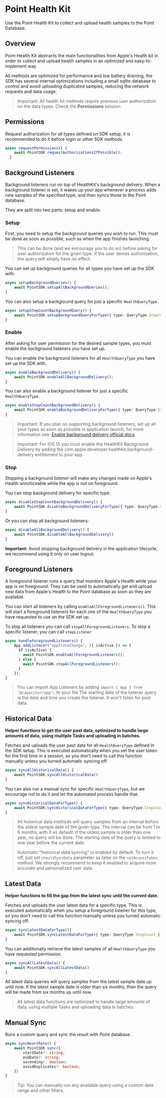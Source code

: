 # Point Health Kit

Use the Point Health Kit to collect and upload health samples to the Point Database.

## Overview

Point Health Kit abstracts the main functionalities from Apple's Health kit in order to collect and upload health samples in an optimized and easy-to-implement way.

All methods are optimized for performance and low battery draining, the SDK has several internal optimizations including a small sqlite database to control and avoid uploading duplicated samples, reducing the network requests and data usage.

> Important: All health kit methods require previous user authorization on the data types. Check the **Permissions** session.

## Permissions

Request authorization for all types defined on SDK setup, it is recommended to do it before login or other SDK methods.

```typescript
async requestPermissions() {
    await PointSDK.requestAuthorizationsIfPossible();
  }
```

## Background Listeners

Background listeners run on top of HealthKit's background delivery. When a background listener is set, it wakes up your app whenever a process adds new samples of the specified type, and then syncs those to the Point database.

They are split into two parts: setup and enable.

### Setup

First, you need to setup the background queries you wish to run. This must be done as soon as possible, such as when the app finishes launching.

> This can be done (and we encourage you to do so) before asking for user authorization for the given type. If the user denies authorization, the query will simply have no effect.

You can set up background queries for all types you have set up the SDK with.

```typescript
async setupBackgroundQueries() {
    await PointSDK.setupAllBackgroundQueries();
}
```

You can also setup a background query for just a specific `HealthQueryType`.

```typescript
async setupStepCountBackgroundQuery() {
    await PointSDK.setupBackgroundQueryForType({ type: QueryType.StepCount });
}
```

### Enable

After asking for user permission for the desired sample types, you must enable the background listeners you have set up.

You can enable the background listeners for all `HealthQueryType` you have set up the SDK with.

```typescript
async enableBackgroundDelivery() {
    await PointSDK.enableAllBackgroundDelivery();
}

```

You can also enable a background listener for just a specific `HealthQueryType`.

```typescript
async enableStepCountBackgroundDelivery() {
    await PointSDK.enableBackgroundDeliveryForType({ type: QueryType.StepCount });
}
```

> Important: If you plan on supporting background listeners, set up all your types as soon as possible in application launch, for more information see: [Enable background delivery official docs](https://developer.apple.com/documentation/healthkit/hkhealthstore/1614175-enablebackgrounddelivery)

> Important: For iOS 15 you must enable the HealthKit Background Delivery by adding the com.apple.developer.healthkit.background-delivery entitlement to your app.

### Stop

Stopping a background listener will make any changes made on Apple's Health unnoticeable while the app is not on foreground.

You can stop background delivery for specific type.

```typescript
async disableStepCountBackgroundDelivery() {
    await PointSDK.disableBackgroundDeliveryForType({ type: QueryType.StepCount })
}
```

Or you can stop all background listeners:

```typescript
async disableAllBackgroundDelivery() {
    await PointSDK.disableAllBackgroundDelivery()
}
```

**Important:** Avoid stopping background delivery in the application lifecycle, we recommend using it only on user logout.

## Foreground Listeners

A foreground listener runs a query that monitors Apple's Health while your app is on foreground. They can be used to automatically get and upload new data from Apple's Health to the Point database as soon as they are available.

You can start all listeners by calling `enableAllForegroundListeners()`. This will start a foreground listeners for each one of the `HealthQueryType` you have requested to use on the SDK set up.

To stop all listeners you can call `stopAllForegroundListeners`. To stop a specific listener, you can call `stopListener`

```typescript
async handleForegroundListeners() {
    App.addListener("appStateChange", ({ isActive }) => {
      if (isActive) {
        await PointSDK.enableAllForegroundListeners();
      } else {
        await PointSDK.stopAllForegroundListeners();
      }
    });
}
```

> You can import App Listeners by adding `import { App } from "@capacitor/app";` to your file
> The starting date of the listener query is the date and time you create the listener. It won't listen for past data.

## Historical Data

**Helper functions to get the user past data, optimized to handle large amounts of data, using multiple Tasks and uploading in batches.**

Fetches and uploads the user past data for all `HealthQueryType` defined in the SDK setup. This is executed automatically when you set the user token for the first time in a session, so you don't need to call this function manually unless you turned automatic syncing off.

```typescript
async syncAllHistoricalData() {
    await PointSDK.syncAllHistoricalData()
}
```

You can also run a manual sync for specific `HealthQueryType`, but we encourage not to do it and let the automated process handle that.

```typescript
async syncHistoricalDataForType() {
    await PointSDK.syncHistoricalDataForType({ type: QueryType.StepCount })
}
```

> All historical data methods will query samples from an interval before the oldest sample date of the given type. The interval can be from 1 to 6 months, with 3 as default. If the oldest sample is older than one year, no query will be done. The starting date of the query is limited to one year before the current date.

> Automatic "historical data syncing" is enabled by default. To turn it off, just set `shouldSyncData` parameter as false on the `setAccessToken` method. We strongly recommend to keep it enabled to acquire more accurate and personalized user data.

## Latest Data

**Helper functions to fill the gap from the latest sync until the current date.**

Fetches and uploads the user latest data for a specific type. This is executed automatically when you setup a foreground listener for this type, so you don't need to call this function manually unless you turned automatic syncing off.

```typescript
async syncLatestDataForType(){
    await PointSDK.syncLatestDataForType({ type: QueryType.StepCount })
}
```

You can additionally retrieve the latest samples of all `HealthQueryType` you have requested permission.

```typescript
async syncAllLatestData() {
    await PointSDK.syncAllLatestData()
}
```

All latest data queries will query samples from the latest sample date up until now. If the latest sample date is older than six months, then the query will be made from six months up until now.

> All latest data functions are optimized to handle large amounts of data, using multiple Tasks and uploading data in batches.

## Manual Sync

Runs a custom query and sync the result with Point database.

```typescript
async syncHeartRate() {
    await PointSDK.sync({
        startDate?: string;
        endDate?: string;
        ascending?: boolean;
        avoidDuplicates?: boolean;
    })
}
```

> Tip: You can manually run any available query using a custom date range and other filters.
